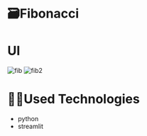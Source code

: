 # 🗃️Fibonacci

# UI

![fib](https://github.com/user-attachments/assets/c977e8df-6d62-4611-b14e-86bdf167cf5f)
![fib2](https://github.com/user-attachments/assets/5f51289e-da31-4f75-81f4-8d15db56756e)


# 👨‍💻Used Technologies

- python
- streamlit
